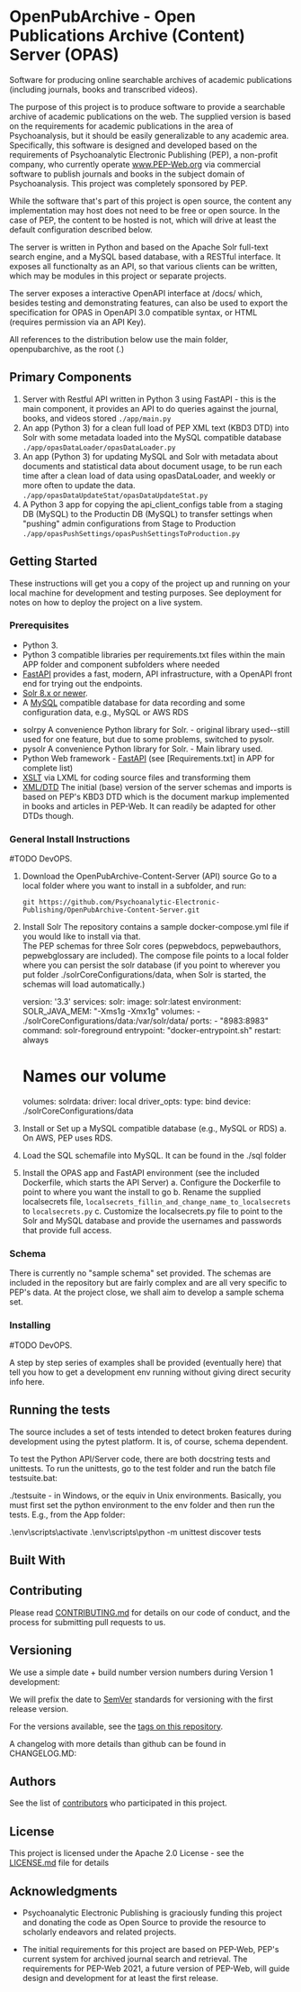 # OpenPubArchive - Open Publications Archive (Content) Server (OPAS)
 
Software for producing online searchable archives of academic publications (including journals, books and transcribed videos).

The purpose of this project is to produce software to provide a searchable archive of academic publications on the web.  The supplied version is based on the requirements for academic publications in the area of Psychoanalysis, but it should be easily generalizable to any academic area.  Specifically, this software is designed and developed based on the requirements of Psychoanalytic Electronic Publishing (PEP), a non-profit company, who currently operate www.PEP-Web.org via commercial software to publish journals and books in the subject domain of Psychoanalysis. This project was completely sponsored by PEP.

While the software that's part of this project is open source, the content any implementation may host does not need to be free or open source.  In the case of PEP, the content to be hosted is not, which will drive at least the default configuration described below.

The server is written in Python and based on the Apache Solr full-text search engine, and a MySQL based database, with a RESTful interface.  It exposes all functionalty as an API, so that various clients can be written, which may be modules in this project or separate projects.

The server exposes a interactive OpenAPI interface at /docs/ which, besides testing and demonstrating features, can also be used to export the specification for OPAS in OpenAPI 3.0 compatible syntax, or HTML (requires permission via an API Key).

All references to the distribution below use the main folder, openpubarchive, as the root (.)

## Primary Components

1) Server with Restful API written in Python 3 using FastAPI - this is the main component, it provides an API to do queries against the journal, books, and videos stored
   `./app/main.py`
2) An app (Python 3) for a clean full load of PEP XML text (KBD3 DTD) into Solr with some metadata loaded into the MySQL compatible database
   `./app/opasDataLoader/opasDataLoader.py`
3) An app (Python 3) for updating MySQL and Solr with metadata about documents and statistical data about document usage, to be run each time after a clean load of data using opasDataLoader, and weekly or more often to update the data. 
   `./app/opasDataUpdateStat/opasDataUpdateStat.py`
4) A Python 3 app for copying the api_client_configs table from a staging DB (MySQL) to the Productin DB (MySQL) to transfer settings when "pushing" admin configurations from Stage to Production
   `./app/opasPushSettings/opasPushSettingsToProduction.py`

## Getting Started

These instructions will get you a copy of the project up and running on your local machine for development and testing purposes. See deployment for notes on how to deploy the project on a live system.

### Prerequisites

- Python 3.  
- Python 3 compatible libraries per requirements.txt files within the main APP folder and component subfolders where needed
- [FastAPI](https://fastapi.tiangolo.com/) provides a fast, modern, API infrastructure, with a OpenAPI front end for trying out the endpoints.
- [Solr 8.x or newer](http://lucene.apache.org/solr/).  
- A [MySQL](https://dev.mysql.com/downloads/) compatible database for data recording and some configuration data, e.g., MySQL or AWS RDS
* solrpy A convenience Python library for Solr. - original library used--still used for one feature, but due to some problems, switched to pysolr.
* pysolr A convenience Python library for Solr. - Main library used.
* Python Web framework - [FastAPI](https://github.com/tiangolo/fastapi) (see [Requirements.txt] in APP for complete list)
* [XSLT](https://lxml.de/xpathxslt.html) via LXML for coding source files and transforming them
* [XML/DTD](http://peparchive.org/pepa1dtd/pepkbd3.dtd) The initial (base) version of the server schemas and imports is based on PEP's KBD3 DTD which is the document markup implemented in books and articles in PEP-Web.  It can readily be adapted for other DTDs though.


### General Install Instructions

#TODO DevOPS.

1. Download the OpenPubArchive-Content-Server (API) source
   Go to a local folder where you want to install in a subfolder, and run:

   `git https://github.com/Psychoanalytic-Electronic-Publishing/OpenPubArchive-Content-Server.git`

2. Install Solr
    The repository contains a sample docker-compose.yml file if you would like to install via that.  
    The PEP schemas for three Solr cores (pepwebdocs, pepwebauthors, pepwebglossary are included).  The compose file points to a local folder where you can persist the solr database (if you point to wherever you put folder ./solrCoreConfigurations/data, when Solr is started, the schemas will load automatically.)

    version: '3.3'
    services:
      solr:
          image: solr:latest
          environment:
              SOLR_JAVA_MEM: "-Xms1g -Xmx1g"
          volumes:
              - ./solrCoreConfigurations/data:/var/solr/data/
          ports:
              - "8983:8983"
          command: solr-foreground
          entrypoint: "docker-entrypoint.sh"
          restart: always


    # Names our volume
    volumes:
      solrdata:
          driver: local
          driver_opts:
              type: bind
              device: ./solrCoreConfigurations/data

3. Install or Set up a MySQL compatible database (e.g., MySQL or RDS)
    a. On AWS, PEP uses RDS.
5. Load the SQL schemafile into MySQL.  It can be found in the ./sql folder
6. Install the OPAS app and FastAPI environment (see the included Dockerfile, which starts the API Server)
   a. Configure the Dockerfile to point to where you want the install to go
   b. Rename the supplied localsecrets file, `localsecrets_fillin_and_change_name_to_localsecrets` to `localsecrets.py`
   c. Customize the localsecrets.py file to point to the Solr and MySQL database and provide the usernames and passwords that provide full access.

### Schema

There is currently no "sample schema" set provided.  The schemas are included in the repository but are fairly complex and are all very specific to PEP's data.  At the project close, we shall aim to develop a sample schema set.

### Installing

#TODO DevOPS.  

A step by step series of examples shall be provided (eventually here) that tell you how to get a development env running without giving direct security info here.

## Running the tests

The source includes a set of tests intended to detect broken features during development using the pytest platform.  It is, of course, schema dependent.

To test the Python API/Server code, there are both docstring tests and unittests. To run the unittests, go to the test folder and run the batch file testsuite.bat:

./testsuite - in Windows, or the equiv in Unix environments.  Basically, you must first set the python environment to the env folder and then run the tests.  E.g., from the App folder:

.\env\scripts\activate
.\env\scripts\python -m unittest discover tests

## Built With

## Contributing

Please read [CONTRIBUTING.md](https://gist.github.com/PurpleBooth/b24679402957c63ec426) for details on our code of conduct, and the process for submitting pull requests to us.

## Versioning

We use a simple date + build number version numbers during Version 1 development: 

We will prefix the date to [SemVer](http://semver.org/) standards for versioning with the first release version. 

For the versions available, see the [tags on this repository](https://githuhttps://github.com/Psychoanalytic-Electronic-Publishing/openpubarchive/tags). 

A changelog with more details than github can be found in CHANGELOG.MD: 

## Authors

See the list of [contributors](https://github.com/Psychoanalytic-Electronic-Publishing/openpubarchive/openpubarchive/contributors) who participated in this project.

## License

This project is licensed under the Apache 2.0 License - see the [LICENSE.md](LICENSE.md) file for details

## Acknowledgments

* Psychoanalytic Electronic Publishing is graciously funding this project and donating the code as Open Source to provide the resource to scholarly endeavors and related projects.

* The initial requirements for this project are based on PEP-Web, PEP's current system for archived journal search and retrieval.  The requirements for PEP-Web 2021, a future version of PEP-Web, will guide design and development for at least the first release.
